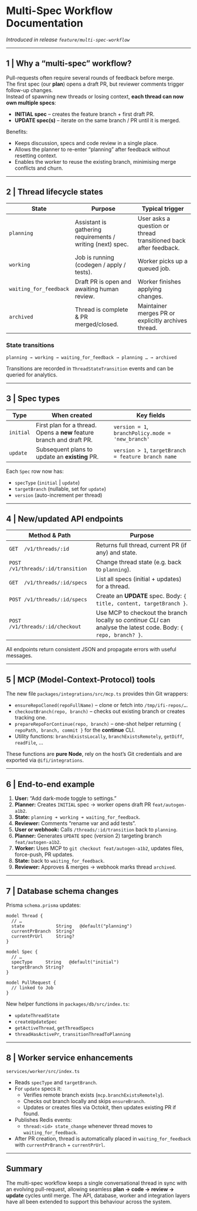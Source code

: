 # Multi-Spec Workflow Documentation

_Introduced in release `feature/multi-spec-workflow`_

---

## 1  |  Why a “multi-spec” workflow?

Pull-requests often require several rounds of feedback before merge.  
The first spec (our **plan**) opens a draft PR, but reviewer comments trigger follow-up changes.  
Instead of spawning new threads or losing context, **each thread can now own multiple specs**:

* **INITIAL spec** – creates the feature branch + first draft PR.  
* **UPDATE spec(s)** – iterate on the same branch / PR until it is merged.

Benefits:

* Keeps discussion, specs and code review in a single place.
* Allows the planner to re-enter “planning” after feedback without resetting context.
* Enables the worker to reuse the existing branch, minimising merge conflicts and churn.

---

## 2  |  Thread lifecycle states

| State | Purpose | Typical trigger |
|-------|---------|-----------------|
| `planning` | Assistant is gathering requirements / writing (next) spec. | User asks a question or thread transitioned back after feedback. |
| `working` | Job is running (codegen / apply / tests). | Worker picks up a queued job. |
| `waiting_for_feedback` | Draft PR is open and awaiting human review. | Worker finishes applying changes. |
| `archived` | Thread is complete & PR merged/closed. | Maintainer merges PR or explicitly archives thread. |

### State transitions

`planning → working → waiting_for_feedback → planning … → archived`

Transitions are recorded in `ThreadStateTransition` events and can be queried for analytics.

---

## 3  |  Spec types

| Type | When created | Key fields |
|------|--------------|------------|
| `initial` | First plan for a thread. Opens a **new** feature branch and draft PR. | `version = 1`, `branchPolicy.mode = 'new_branch'` |
| `update` | Subsequent plans to update an **existing** PR. | `version > 1`, `targetBranch = feature branch name` |

Each `Spec` row now has:
* `specType` (`initial` | `update`)
* `targetBranch` (nullable, set for `update`)
* `version` (auto-increment per thread)

---

## 4  |  New/updated API endpoints

| Method & Path | Purpose |
|---------------|---------|
| `GET  /v1/threads/:id` | Returns full thread, current PR (if any) and state. |
| `POST /v1/threads/:id/transition` | Change thread state (e.g. back to `planning`). |
| `GET  /v1/threads/:id/specs` | List all specs (initial + updates) for a thread. |
| `POST /v1/threads/:id/specs` | Create an **UPDATE** spec. Body: `{ title, content, targetBranch }`. |
| `POST /v1/threads/:id/checkout` | Use MCP to checkout the branch locally so _continue CLI_ can analyse the latest code. Body: `{ repo, branch? }`. |

All endpoints return consistent JSON and propagate errors with useful messages.

---

## 5  |  MCP (Model-Context-Protocol) tools

The new file `packages/integrations/src/mcp.ts` provides thin Git wrappers:

* `ensureRepoCloned(repoFullName)` – clone or fetch into `/tmp/ifi-repos/…`.
* `checkoutBranch(repo, branch)` – checks out existing branch or creates tracking one.
* `prepareRepoForContinue(repo, branch)` – one-shot helper returning `{ repoPath, branch, commit }` for the **continue** CLI.
* Utility functions: `branchExistsLocally`, `branchExistsRemotely`, `getDiff`, `readFile`, …

These functions are **pure Node**, rely on the host’s Git credentials and are exported via `@ifi/integrations`.

---

## 6  |  End-to-end example

1. **User:** “Add dark-mode toggle to settings.”
2. **Planner:** Creates `INITIAL` spec → worker opens draft PR `feat/autogen-a1b2`.
3. **State:** `planning ➜ working ➜ waiting_for_feedback`.
4. **Reviewer:** Comments “rename var and add tests”.
5. **User or webhook:** Calls `/threads/:id/transition` back to `planning`.
6. **Planner:** Generates `UPDATE` spec (version 2) targeting branch `feat/autogen-a1b2`.
7. **Worker:** Uses MCP to `git checkout feat/autogen-a1b2`, updates files, force-push, PR updates.
8. **State:** back to `waiting_for_feedback`.
9. **Reviewer:** Approves & merges → webhook marks thread `archived`.

---

## 7  |  Database schema changes

Prisma `schema.prisma` updates:

```prisma
model Thread {
  // …
  state            String   @default("planning")
  currentPrBranch  String?
  currentPrUrl     String?
}

model Spec {
  // …
  specType     String   @default("initial")
  targetBranch String?
}

model PullRequest {
  // linked to Job
}
```

New helper functions in `packages/db/src/index.ts`:

* `updateThreadState`
* `createUpdateSpec`
* `getActiveThread`, `getThreadSpecs`
* `threadHasActivePr`, `transitionThreadToPlanning`

---

## 8  |  Worker service enhancements

`services/worker/src/index.ts`

* Reads `specType` and `targetBranch`.
* For `update` specs it:
  * Verifies remote branch exists (`mcp.branchExistsRemotely`).
  * Checks out branch locally and skips `ensureBranch`.
  * Updates or creates files via Octokit, then updates existing PR if found.
* Publishes Redis events:
  * `thread:<id> state_change` whenever thread moves to `waiting_for_feedback`.
* After PR creation, thread is automatically placed in `waiting_for_feedback` with `currentPrBranch` + `currentPrUrl`.

---

## Summary

The multi-spec workflow keeps a single conversational thread in sync with an evolving pull-request, allowing seamless **plan → code → review → update** cycles until merge. The API, database, worker and integration layers have all been extended to support this behaviour across the system.
